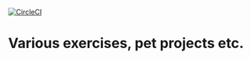[![CircleCI](https://circleci.com/gh/ilya-murzinov/scala-exercises/tree/master.png?style=shield)](https://circleci.com/gh/ilya-murzinov/scala-exercises)

# Various exercises, pet projects etc.
